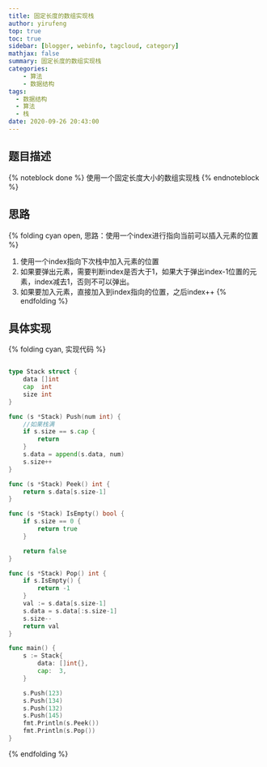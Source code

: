 ```yaml
---
title: 固定长度的数组实现栈
author: yirufeng
top: true
toc: true
sidebar: [blogger, webinfo, tagcloud, category]
mathjax: false
summary: 固定长度的数组实现栈
categories: 
	- 算法
	- 数据结构
tags:
  - 数据结构
  - 算法
  - 栈
date: 2020-09-26 20:43:00
---
```


## 题目描述
{% noteblock done %}
使用一个固定长度大小的数组实现栈
{% endnoteblock %}

## 思路
{% folding cyan open,  思路：使用一个index进行指向当前可以插入元素的位置 %}
1. 使用一个index指向下次栈中加入元素的位置
2. 如果要弹出元素，需要判断index是否大于1，如果大于弹出index-1位置的元素，index减去1，否则不可以弹出。
3. 如果要加入元素，直接加入到index指向的位置，之后index++
{% endfolding %}

<!-- more -->


## 具体实现
{% folding cyan, 实现代码 %}
```go

type Stack struct {
	data []int
	cap  int
	size int
}

func (s *Stack) Push(num int) {
	//如果栈满
	if s.size == s.cap {
		return
	}
	s.data = append(s.data, num)
	s.size++
}

func (s *Stack) Peek() int {
	return s.data[s.size-1]
}

func (s *Stack) IsEmpty() bool {
	if s.size == 0 {
		return true
	}

	return false
}

func (s *Stack) Pop() int {
	if s.IsEmpty() {
		return -1
	}
	val := s.data[s.size-1]
	s.data = s.data[:s.size-1]
	s.size--
	return val
}

func main() {
	s := Stack{
		data: []int{},
		cap:  3,
	}

	s.Push(123)
	s.Push(134)
	s.Push(132)
	s.Push(145)
	fmt.Println(s.Peek())
	fmt.Println(s.Pop())
}
```
{% endfolding %}
